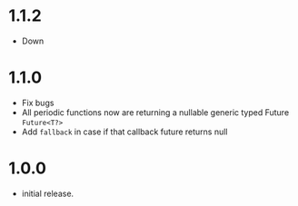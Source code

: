 # 1.1.2

- Down
# 1.1.0

- Fix bugs
- All periodic functions now are returning a nullable generic typed Future `Future<T?>`
- Add `fallback`  in case if that callback future returns null


# 1.0.0

- initial release.
